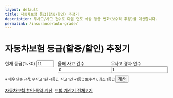 ```yaml
---
layout: default
title: 자동차보험 등급(할증/할인) 추정기
description: 무사고/사고 건수로 다음 연도 예상 등급 변화(보수적 추정)를 계산합니다.
permalink: /insurance/auto-grade/
---
```


# 자동차보험 등급(할증/할인) 추정기

<form id="agr" onsubmit="event.preventDefault();agrCalc();">
  <div style="display:grid;grid-template-columns:repeat(3,minmax(0,1fr));gap:12px">
    <label>현재 등급(1~30) <input type="number" id="g_now" min="1" max="30" value="11" required></label>
    <label>올해 사고 건수 <input type="number" id="g_acc" min="0" value="0" required></label>
    <label>무사고 경과 연수 <input type="number" id="g_years" min="0" value="1" required></label>
  </div>
  <small class="muted">※ 매우 단순 규칙: 무사고 1년 -1등급, 사고 1건 +1등급(보수적), 최소 1등급</small>
  <button class="btn" style="margin-top:8px">계산</button>
</form>

<div id="agr-out" class="result-box"></div>

<div class="btn-row" style="display:flex;gap:8px;flex-wrap:wrap;margin-top:14px">
  <a class="btn" href="/insurance/auto-discount/">자동차보험 할인·특약 계산</a>
  <a class="btn ghost" href="/insurance/">보험 계산기 전체보기</a>
</div>

<script>
const f5 = n => (Math.round(n)).toLocaleString('ko-KR');
function agrCalc(){
  let g = Math.min(30, Math.max(1, Number(document.getElementById('g_now').value)||11));
  const acc = Math.max(0, Number(document.getElementById('g_acc').value)||0);
  const yrs = Math.max(0, Number(document.getElementById('g_years').value)||0);
  g = g - yrs + acc; if (g<1) g=1; if (g>30) g=30;
  document.getElementById('agr-out').classList.add('show');
  document.getElementById('agr-out').innerHTML = `
    <div class="card p-3"><div class="title">예상 등급</div>
      <ul><li><strong>다음 연도 추정 등급:</strong> ${f5(g)} 등급</li></ul>
      <small class="muted">※ 보험사별 산식/사고유형에 따라 실제 등급 변화는 다를 수 있습니다.</small>
    </div>`;
}
</script>

<script type="application/ld+json">
{
  "@context":"https://schema.org","@type":"BreadcrumbList",
  "itemListElement":[
    {"@type":"ListItem","position":1,"name":"보험 계산기 모음","item":"https://calculator.khaistory.com/insurance/"},
    {"@type":"ListItem","position":2,"name":"자동차보험 등급 추정기","item":"https://calculator.khaistory.com/insurance/auto-grade/"}
  ]
}
</script>
<script type="application/ld+json">
{
  "@context":"https://schema.org","@type":"FAQPage",
  "mainEntity":[
    {"@type":"Question","name":"등급 변동 규칙은 무엇을 쓰나요?","acceptedAnswer":{"@type":"Answer","text":"무사고 1년 -1등급, 사고 1건 +1등급의 단순 근사 규칙을 사용합니다."}},
    {"@type":"Question","name":"보험사마다 등급 산식이 다르지 않나요?","acceptedAnswer":{"@type":"Answer","text":"맞습니다. 실제 등급은 보험사·사고유형에 따라 달라집니다."}}
  ]
}
</script>


